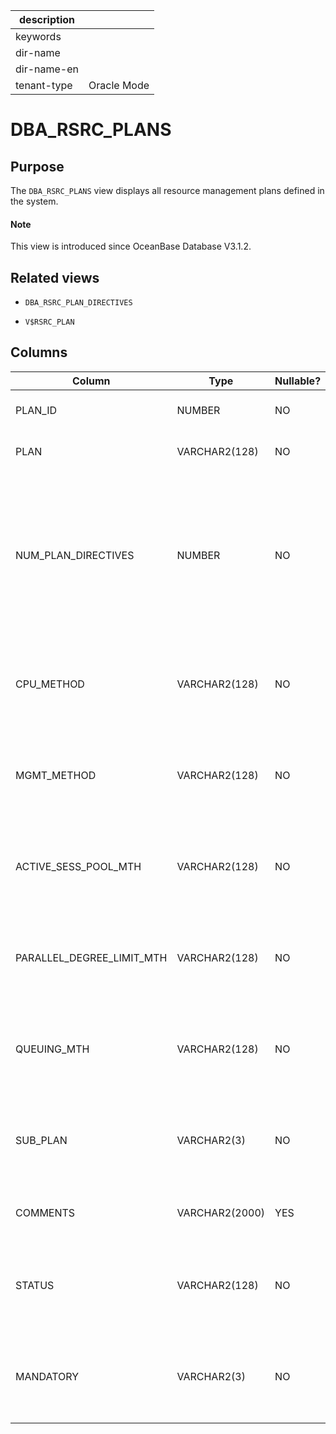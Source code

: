 | description ||
|---|---|
| keywords ||
| dir-name ||
| dir-name-en ||
| tenant-type | Oracle Mode |

# DBA_RSRC_PLANS

## Purpose

The `DBA_RSRC_PLANS` view displays all resource management plans defined in the system.

<main id="notice" type='explain'>
  <h4>Note</h4>
  <p>This view is introduced since OceanBase Database V3.1.2. </p>
</main>

## Related views

* `DBA_RSRC_PLAN_DIRECTIVES`

* `V$RSRC_PLAN`

## Columns

| Column | Type | Nullable? | Description |
|---------------------------|----------------|------------|----------------------------------------------------|
| PLAN_ID | NUMBER | NO | The ID of the resource plan.  |
| PLAN | VARCHAR2(128) | NO | The name of the resource plan.  |
| NUM_PLAN_DIRECTIVES | NUMBER | NO | The number of directives defined in the current resource plan. It is used only for compatibility and the value is fixed to `NULL`.  |
| CPU_METHOD | VARCHAR2(128) | NO | It is used only for compatibility and the value is fixed to `NULL`.  |
| MGMT_METHOD | VARCHAR2(128) | NO | It is used only for compatibility and the value is fixed to `NULL`.  |
| ACTIVE_SESS_POOL_MTH | VARCHAR2(128) | NO | It is used only for compatibility and the value is fixed to `NULL`.  |
| PARALLEL_DEGREE_LIMIT_MTH | VARCHAR2(128) | NO | It is used only for compatibility and the value is fixed to `NULL`.  |
| QUEUING_MTH | VARCHAR2(128) | NO | It is used only for compatibility and the value is fixed to `NULL`.  |
| SUB_PLAN | VARCHAR2(3) | NO | It is used only for compatibility and the value is fixed to `NULL`.  |
| COMMENTS | VARCHAR2(2000) | YES | Comments for the resource plan.  |
| STATUS | VARCHAR2(128) | NO | It is used only for compatibility and the value is fixed to `NULL`.  |
| MANDATORY | VARCHAR2(3) | NO | It is used only for compatibility and the value is fixed to `NULL`.  |
